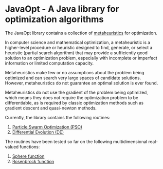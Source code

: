 # JavaOpt - A Java library for optimization algorithms

The JavaOpt library contains a collection of [metaheuristics](https://en.wikipedia.org/wiki/Metaheuristic) for optimization.

In computer science and mathematical optimization, a metaheuristic is a higher-level procedure or heuristic designed to find, generate, or select a heuristic (partial search algorithm) that may provide a sufficiently good solution to an optimization problem, especially with incomplete or imperfect information or limited computation capacity.

Metaheuristics make few or no assumptions about the problem being optimized and can search very large spaces of candidate solutions. However, metaheuristics do not guarantee an optimal solution is ever found.

Metaheuristics do not use the gradient of the problem being optimized, which means they does not require the optimization problem to be differentiable, as is required by classic optimization methods such as gradient descent and quasi-newton methods.

Currently, the library contains the following routines:

1. [Particle Swarm Optimization (PSO)](https://en.wikipedia.org/wiki/Particle_swarm_optimization)
2. [Differential Evolution (DE)](https://en.wikipedia.org/wiki/Differential_evolution)

The routines have been tested so far on the following multidimensional real-valued functions:

1. [Sphere function](https://www.sfu.ca/~ssurjano/spheref.html)
2. [Rosenbrock function](https://en.wikipedia.org/wiki/Rosenbrock_function)